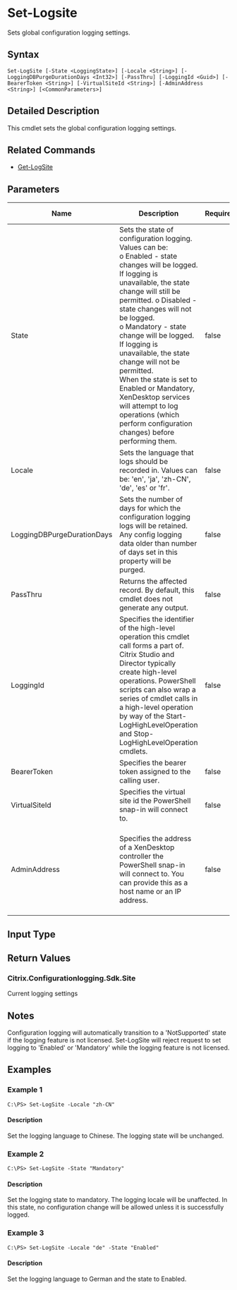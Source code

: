 ﻿
# Set-Logsite
Sets global configuration logging settings.
## Syntax
```
Set-LogSite [-State <LoggingState>] [-Locale <String>] [-LoggingDBPurgeDurationDays <Int32>] [-PassThru] [-LoggingId <Guid>] [-BearerToken <String>] [-VirtualSiteId <String>] [-AdminAddress <String>] [<CommonParameters>]
```
## Detailed Description
This cmdlet sets the global configuration logging settings.


## Related Commands

* [Get-LogSite](../Get-LogSite/)
## Parameters
| Name   | Description | Required? | Pipeline Input | Default Value |
| --- | --- | --- | --- | --- |
| State | Sets the state of configuration logging. Values can be:<br>o Enabled - state changes will be logged. If logging is unavailable, the state change will still be permitted. o Disabled - state changes will not be logged.<br>o Mandatory - state change will be logged. If logging is unavailable, the state change will not be permitted.<br>When the state is set to Enabled or Mandatory, XenDesktop services will attempt to log operations (which perform configuration changes) before performing them. | false | false |  |
| Locale | Sets the language that logs should be recorded in. Values can be: 'en', 'ja', 'zh-CN', 'de', 'es' or 'fr'. | false | false |  |
| LoggingDBPurgeDurationDays | Sets the number of days for which the configuration logging logs will be retained. Any config logging data older than number of days set in this property will be purged. | false | false |  |
| PassThru | Returns the affected record. By default, this cmdlet does not generate any output. | false | false | False |
| LoggingId | Specifies the identifier of the high-level operation this cmdlet call forms a part of. Citrix Studio and Director typically create high-level operations. PowerShell scripts can also wrap a series of cmdlet calls in a high-level operation by way of the Start-LogHighLevelOperation and Stop-LogHighLevelOperation cmdlets. | false | false |  |
| BearerToken | Specifies the bearer token assigned to the calling user. | false | false |  |
| VirtualSiteId | Specifies the virtual site id the PowerShell snap-in will connect to. | false | false |  |
| AdminAddress | Specifies the address of a XenDesktop controller the PowerShell snap-in will connect to. You can provide this as a host name or an IP address. | false | false | Localhost. Once a value is provided by any cmdlet, this value becomes the default. |

## Input Type

### 

## Return Values

### Citrix.Configurationlogging.Sdk.Site
Current logging settings
## Notes
Configuration logging will automatically transition to a 'NotSupported' state if the logging feature is not licensed. Set-LogSite will reject request to set logging to 'Enabled' or 'Mandatory' while the logging feature is not licensed.
## Examples

### Example 1
```
C:\PS> Set-LogSite -Locale "zh-CN"
```
#### Description
Set the logging language to Chinese. The logging state will be unchanged.
### Example 2
```
C:\PS> Set-LogSite -State "Mandatory"
```
#### Description
Set the logging state to mandatory. The logging locale will be unaffected. In this state, no configuration change will be allowed unless it is successfully logged.
### Example 3
```
C:\PS> Set-LogSite -Locale "de" -State "Enabled"
```
#### Description
Set the logging language to German and the state to Enabled.
